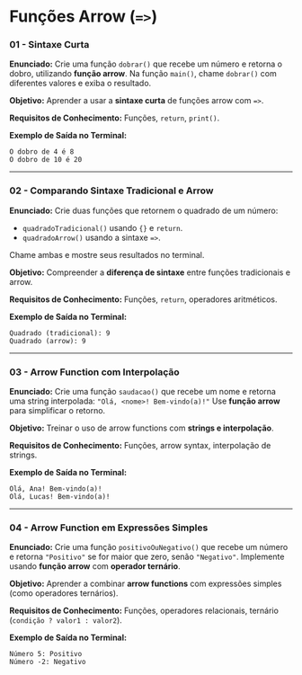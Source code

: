 # **Funções Arrow (`=>`)**

### **01 - Sintaxe Curta**

**Enunciado:**
Crie uma função `dobrar()` que recebe um número e retorna o dobro, utilizando **função arrow**.
Na função `main()`, chame `dobrar()` com diferentes valores e exiba o resultado.

**Objetivo:**
Aprender a usar a **sintaxe curta** de funções arrow com `=>`.

**Requisitos de Conhecimento:**
Funções, `return`, `print()`.

**Exemplo de Saída no Terminal:**

```
O dobro de 4 é 8
O dobro de 10 é 20
```

---

### **02 - Comparando Sintaxe Tradicional e Arrow**

**Enunciado:**
Crie duas funções que retornem o quadrado de um número:

* `quadradoTradicional()` usando `{}` e `return`.
* `quadradoArrow()` usando a sintaxe `=>`.

Chame ambas e mostre seus resultados no terminal.

**Objetivo:**
Compreender a **diferença de sintaxe** entre funções tradicionais e arrow.

**Requisitos de Conhecimento:**
Funções, `return`, operadores aritméticos.

**Exemplo de Saída no Terminal:**

```
Quadrado (tradicional): 9
Quadrado (arrow): 9
```

---

### **03 - Arrow Function com Interpolação**

**Enunciado:**
Crie uma função `saudacao()` que recebe um nome e retorna uma string interpolada:
`"Olá, <nome>! Bem-vindo(a)!"`
Use **função arrow** para simplificar o retorno.

**Objetivo:**
Treinar o uso de arrow functions com **strings e interpolação**.

**Requisitos de Conhecimento:**
Funções, arrow syntax, interpolação de strings.

**Exemplo de Saída no Terminal:**

```
Olá, Ana! Bem-vindo(a)!
Olá, Lucas! Bem-vindo(a)!
```

---

### **04 - Arrow Function em Expressões Simples**

**Enunciado:**
Crie uma função `positivoOuNegativo()` que recebe um número e retorna `"Positivo"` se for maior que zero, senão `"Negativo"`.
Implemente usando **função arrow** com **operador ternário**.

**Objetivo:**
Aprender a combinar **arrow functions** com expressões simples (como operadores ternários).

**Requisitos de Conhecimento:**
Funções, operadores relacionais, ternário (`condição ? valor1 : valor2`).

**Exemplo de Saída no Terminal:**

```
Número 5: Positivo
Número -2: Negativo
```
